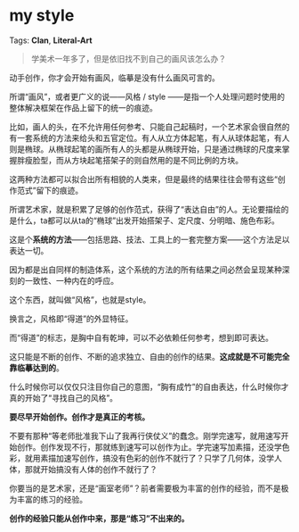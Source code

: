 # my style

Tags: **Clan**, **Literal-Art**

> 学美术一年多了，但是依旧找不到自己的画风该怎么办？



动手创作，你才会开始有画风，临摹是没有什么画风可言的。

所谓“画风”，或者更广义的说——风格 / style ——是指一个人处理问题时使用的整体解决框架在作品上留下的统一的痕迹。

比如，画人的头，在不允许用任何参考、只能自己起稿时，一个艺术家会很自然的有一套系统的方法来给头和五官定位。有人从立方体起笔，有人从球体起笔，有人则是椭球。从椭球起笔的画所有人的头都是从椭球开始，只是通过椭球的尺度来掌握胖瘦脸型，而从方块起笔搭架子的则自然用的是不同比例的方块。

这两种方法都可以拟合出所有相貌的人类来，但是最终的结果往往会带有这些“创作范式”留下的痕迹。

所谓艺术家，就是积累了足够的创作范式，获得了“表达自由”的人。无论要描绘的是什么，ta都可以从ta的“椭球”出发开始搭架子、定尺度、分明暗、施色布彩。

这是个**系统的方法**——包括思路、技法、工具上的一套完整方案——这个方法足以表达一切。

因为都是出自同样的制造体系，这个系统的方法的所有结果之间必然会呈现某种深刻的一致性、一种内在的呼应。

这个东西，就叫做“风格”，也就是style。

换言之，风格即“得道”的外显特征。

而“得道”的标志，是胸中自有乾坤，可以不必依赖任何参考，想到即可表达。

这只能是不断的创作、不断的追求独立、自由的创作的结果。**这成就是不可能完全靠临摹达到的**。

什么时候你可以仅仅只注目你自己的意图，“胸有成竹”的自由表达，什么时候你才真的开始了“寻找自己的风格”。

**要尽早开始创作。创作才是真正的考核。**

不要有那种“等老师批准我下山了我再行侠仗义”的蠢念。刚学完速写，就用速写开始创作。创作发现不行，那就练到速写可以创作为止。学完速写加素描，还没学色彩，就用素描加速写创作，搞没有色彩的创作不就行了？只学了几何体，没学人体，那就开始搞没有人体的创作不就行了？

你要当的是艺术家，还是“画室老师”？前者需要极为丰富的创作的经验，而不是极为丰富的练习的经验。

**创作的经验只能从创作中来，那是“练习”不出来的。**



